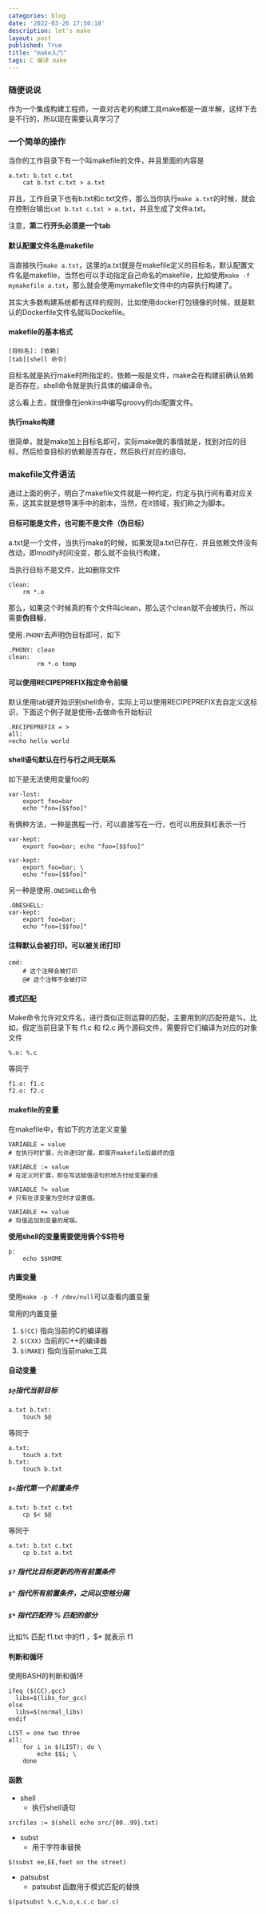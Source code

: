 ```yaml
---
categories: blog
date: '2022-03-26 17:50:18'
description: let's make
layout: post
published: True
title: "make入门"
tags: C 编译 make
---
```


### 随便说说

作为一个集成构建工程师，一直对古老的构建工具make都是一直半解，这样下去是不行的，所以现在需要认真学习了

### 一个简单的操作

当你的工作目录下有一个叫makefile的文件，并且里面的内容是

```shell
a.txt: b.txt c.txt
	cat b.txt c.txt > a.txt
```

并且，工作目录下也有b.txt和c.txt文件，那么当你执行`make a.txt`的时候，就会在控制台输出`cat b.txt c.txt > a.txt`，并且生成了文件a.txt。

注意，**第二行开头必须是一个tab**


#### 默认配置文件名是makefile

当直接执行`make a.txt`，这里的a.txt就是在makefile定义的目标名，默认配置文件名是makefile，当然也可以手动指定自己命名的makefile，比如使用`make -f mymakefile a.txt`，那么就会使用mymakefile文件中的内容执行构建了。

其实大多数构建系统都有这样的规则，比如使用docker打包镜像的时候，就是默认的Dockerfile文件名就叫Dockefile。

#### makefile的基本格式

```
[目标名]: [依赖]
[tab][shell 命令]
```

目标名就是执行make时所指定的，依赖一般是文件，make会在构建前确认依赖是否存在，shell命令就是执行具体的编译命令。

这么看上去，就很像在jenkins中编写groovy的dsl配置文件。

#### 执行make构建

很简单，就是make加上目标名即可，实际make做的事情就是，找到对应的目标，然后检查目标的依赖是否存在，然后执行对应的语句。

### makefile文件语法

通过上面的例子，明白了makefile文件就是一种约定，约定与执行间有着对应关系，这其实就是想导演手中的剧本，当然，在it领域，我们称之为脚本。

#### 目标可能是文件，也可能不是文件（伪目标）

a.txt是一个文件，当执行make的时候，如果发现a.txt已存在，并且依赖文件没有改动，即modify时间没变，那么就不会执行构建，

当执行目标不是文件，比如删除文件

```
clean:
	rm *.o
```

那么，如果这个时候真的有个文件叫clean，那么这个clean就不会被执行，所以需要**伪目标**，

使用`.PHONY`去声明伪目标即可，如下

```
.PHONY: clean
clean:
        rm *.o temp
```

#### 可以使用RECIPEPREFIX指定命令前缀

默认使用tab键开始识别shell命令，实际上可以使用RECIPEPREFIX去自定义这标识，下面这个例子就是使用`>`去做命令开始标识

```
.RECIPEPREFIX = >
all:
>echo hello world
```

#### shell语句默认在行与行之间无联系

如下是无法使用变量foo的

```
var-lost:
    export foo=bar
    echo "foo=[$$foo]"
```

有俩种方法，一种是携程一行，可以直接写在一行，也可以用反斜杠表示一行

```
var-kept:
    export foo=bar; echo "foo=[$$foo]"
```

```
var-kept:
    export foo=bar; \
    echo "foo=[$$foo]"
```

另一种是使用`.ONESHELL`命令

```
.ONESHELL:
var-kept:
    export foo=bar;
    echo "foo=[$$foo]"
```

#### 注释默认会被打印，可以被关闭打印

```
cmd:
	# 这个注释会被打印
    @# 这个注释不会被打印
```

#### 模式匹配

Make命令允许对文件名，进行类似正则运算的匹配，主要用到的匹配符是%。比如，假定当前目录下有 f1.c 和 f2.c 两个源码文件，需要将它们编译为对应的对象文件

```
%.o: %.c
```

等同于

```
f1.o: f1.c
f2.o: f2.c
```

#### makefile的变量

在makefile中，有如下的方法定义变量

```
VARIABLE = value
# 在执行时扩展，允许递归扩展，即展开makefile后最终的值

VARIABLE := value
# 在定义时扩展，即在写这赋值语句的地方付给变量的值

VARIABLE ?= value
# 只有在该变量为空时才设置值。

VARIABLE += value
# 将值追加到变量的尾端。
```

**使用shell的变量需要使用俩个$$符号**

```
p:
	echo $$HOME
```

#### 内置变量

使用`make -p -f /dev/null`可以查看内置变量

常用的内置变量

1. `$(CC)` 指向当前的C的编译器
2. `$(CXX)` 当前的C++的编译器
2. `$(MAKE)` 指向当前make工具

#### 自动变量

##### `$@`指代当前目标

```
a.txt b.txt:
    touch $@
```

等同于

```
a.txt:
    touch a.txt
b.txt:
    touch b.txt
```

##### `$<`指代第一个前置条件

```
a.txt: b.txt c.txt
    cp $< $@
```

等同于

```
a.txt: b.txt c.txt
    cp b.txt a.txt
```

##### `$?` 指代比目标更新的所有前置条件

##### `$^` 指代所有前置条件，之间以空格分隔

##### `$*` 指代匹配符 % 匹配的部分

比如% 匹配 f1.txt 中的f1 ，$* 就表示 f1

#### 判断和循环

使用BASH的判断和循环

```
ifeq ($(CC),gcc)
  libs=$(libs_for_gcc)
else
  libs=$(normal_libs)
endif
```

```
LIST = one two three
all:
    for i in $(LIST); do \
        echo $$i; \
    done
```

#### 函数

- shell
	- 执行shell语句
```
srcfiles := $(shell echo src/{00..99}.txt)
```

- subst
	- 用于字符串替换
```
$(subst ee,EE,feet on the street)
```

- patsubst
	- patsubst 函数用于模式匹配的替换
```
$(patsubst %.c,%.o,x.c.c bar.c)
```

